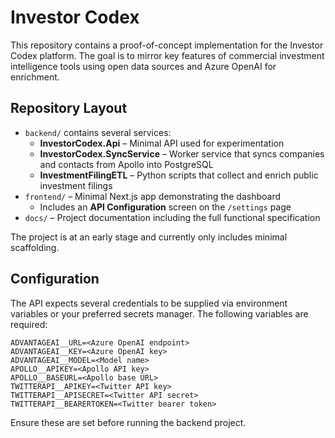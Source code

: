 # Investor Codex

This repository contains a proof-of-concept implementation for the Investor Codex platform. The goal is to mirror key features of commercial investment intelligence tools using open data sources and Azure OpenAI for enrichment.

## Repository Layout

* `backend/` contains several services:
  * **InvestorCodex.Api** – Minimal API used for experimentation
  * **InvestorCodex.SyncService** – Worker service that syncs companies and contacts from Apollo into PostgreSQL
  * **InvestmentFilingETL** – Python scripts that collect and enrich public investment filings
* `frontend/` – Minimal Next.js app demonstrating the dashboard
  * Includes an **API Configuration** screen on the `/settings` page
* `docs/` – Project documentation including the full functional specification

The project is at an early stage and currently only includes minimal scaffolding.

## Configuration

The API expects several credentials to be supplied via environment variables or
your preferred secrets manager. The following variables are required:

```
ADVANTAGEAI__URL=<Azure OpenAI endpoint>
ADVANTAGEAI__KEY=<Azure OpenAI key>
ADVANTAGEAI__MODEL=<Model name>
APOLLO__APIKEY=<Apollo API key>
APOLLO__BASEURL=<Apollo base URL>
TWITTERAPI__APIKEY=<Twitter API key>
TWITTERAPI__APISECRET=<Twitter API secret>
TWITTERAPI__BEARERTOKEN=<Twitter bearer token>
```

Ensure these are set before running the backend project.

